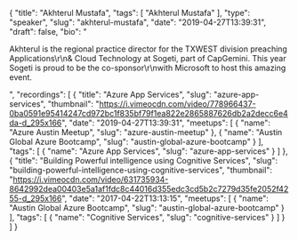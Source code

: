 {
  "title": "Akhterul Mustafa",
  "tags": [
    "Akhterul Mustafa"
  ],
  "type": "speaker",
  "slug": "akhterul-mustafa",
  "date": "2019-04-27T13:39:31",
  "draft": false,
  "bio": "<p>Akhterul is the regional practice director for the TXWEST division preaching Applications\r\n& Cloud Technology at Sogeti, part of CapGemini. This year Sogeti is proud to be the co-sponsor\r\nwith Microsoft to host this amazing event.</p>",
  "recordings": [
    {
      "title": "Azure App Services",
      "slug": "azure-app-services",
      "thumbnail": "https://i.vimeocdn.com/video/778966437-0ba0591e95414247cd972bc1f835bf79f1ea822e2865887626db2a2decc6e4da-d_295x166",
      "date": "2019-04-27T13:39:31",
      "meetups": [
        {
          "name": "Azure Austin Meetup",
          "slug": "azure-austin-meetup"
        },
        {
          "name": "Austin Global Azure Bootcamp",
          "slug": "austin-global-azure-bootcamp"
        }
      ],
      "tags": [
        {
          "name": "Azure App Services",
          "slug": "azure-app-services"
        }
      ]
    },
    {
      "title": "Building Powerful intelligence using Cognitive Services",
      "slug": "building-powerful-intelligence-using-cognitive-services",
      "thumbnail": "https://i.vimeocdn.com/video/631735934-8642992dea00403e5a1af1fdc8c44016d355edc3cd5b2c7279d35fe2052f4255-d_295x166",
      "date": "2017-04-22T13:13:15",
      "meetups": [
        {
          "name": "Austin Global Azure Bootcamp",
          "slug": "austin-global-azure-bootcamp"
        }
      ],
      "tags": [
        {
          "name": "Cognitive Services",
          "slug": "cognitive-services"
        }
      ]
    }
  ]
}